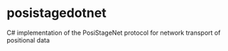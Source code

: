 # posistagedotnet
C# implementation of the PosiStageNet protocol for network transport of positional data
